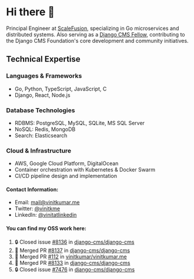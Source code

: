 # Hi there 👋

Principal Engineer at [ScaleFusion](https://scalefusion.com/), specializing in Go microservices and distributed systems. Also serving as a [Django CMS Fellow](https://www.django-cms.org/en/blog/2024/11/07/welcoming-vinit-kumar-as-the-newest-django-cms-fellow/), contributing to the Django CMS Foundation's core development and community initiatives.

## Technical Expertise

### Languages & Frameworks

- Go, Python, TypeScript, JavaScript, C
- Django, React, Node.js

### Database Technologies
- RDBMS: PostgreSQL, MySQL, SQLite, MS SQL Server
- NoSQL: Redis, MongoDB
- Search: Elasticsearch

### Cloud & Infrastructure
- AWS, Google Cloud Platform, DigitalOcean
- Container orchestration with Kubernetes & Docker Swarm
- CI/CD pipeline design and implementation


#### Contact Information:

- Email: <a href="mailto:mail@vinitkumar.me">mail@vinitkumar.me</a>
- Twitter: [@vinitkme](https://twitter.com/vinitkme)
- LinkedIn: [@vinitatlinkedin](https://www.linkedin.com/in/vinitatlinkedin/)  

#### You can find my OSS work here:

<!--START_SECTION:activity-->
1. 🔒 Closed issue [#8136](https://github.com/django-cms/django-cms/issues/8136) in [django-cms/django-cms](https://github.com/django-cms/django-cms)
2. 🎉 Merged PR [#8137](https://github.com/django-cms/django-cms/pull/8137) in [django-cms/django-cms](https://github.com/django-cms/django-cms)
3. 🎉 Merged PR [#112](https://github.com/vinitkumar/vinitkumar.me/pull/112) in [vinitkumar/vinitkumar.me](https://github.com/vinitkumar/vinitkumar.me)
4. 🎉 Merged PR [#8133](https://github.com/django-cms/django-cms/pull/8133) in [django-cms/django-cms](https://github.com/django-cms/django-cms)
5. 🔒 Closed issue [#7476](https://github.com/django-cms/django-cms/issues/7476) in [django-cms/django-cms](https://github.com/django-cms/django-cms)
<!--END_SECTION:activity-->
